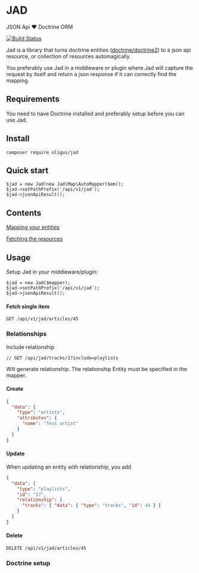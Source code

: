 # JAD

JSON Api :heart: Doctrine ORM

[![Build Status](https://travis-ci.org/oligus/jad.svg?branch=master)](https://travis-ci.org/oligus/jad)

Jad is a library that turns doctrine entities ([doctrine/doctrine2](https://github.com/doctrine/doctrine2)) to a
json api resource, or collection of resources automagically.

You preferably use Jad in a middleware or plugin where Jad will capture the request by itself and return a json response
if it can correctly find the mapping.

## Requirements

You need to have Doctrine installed and preferably setup before you can use Jad.

## Install

`composer require oligus/jad`

## Quick start
```
$jad = new Jad(new Jad\Map\AutoMapper($em));
$jad->setPathPrefix('/api/v1/jad');
$jad->jsonApiResult();
```

## Contents

[Mapping your entities](docs/mapping.md)

[Fetching the resources](docs/fetch.md)

## Usage

Setup Jad in your middleware/plugin:

```
$jad = new Jad($mapper);
$jad->setPathPrefix('/api/v1/jad');
$jad->jsonApiResult();
```

#### Fetch single item

```
GET /api/v1/jad/articles/45
```


### Relationships
Include relationship

```
// GET /api/jad/tracks/1?include=playlists
```
Will generate relationship. The relationship Entity must be specified in the mapper.

#### Create

```json
{
  "data": {
    "type": "artists",
    "attributes": {
      "name": "Test artist"
    }
  }
}
```
#### Update
When updating an entity with relationship, you add

```json
{
  "data": {
    "type": "playlists",
    "id": "17",
    "relationship": {
      "tracks": { "data": { "type": "tracks", "id": 44 } }
    }
  }
}
``` 


#### Delete

```
DELETE /api/v1/jad/articles/45
```

### Doctrine setup
